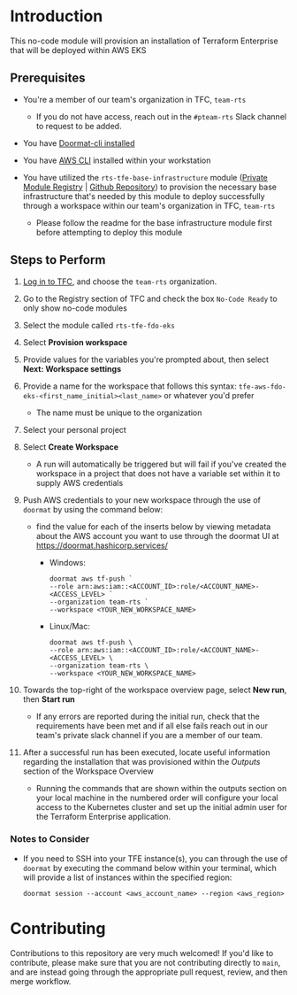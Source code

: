 # Introduction

This no-code module will provision an installation of Terraform Enterprise that will be deployed within AWS EKS

## Prerequisites

- You're a member of our team's organization in TFC, `team-rts`

  - If you do not have access, reach out in the `#pteam-rts` Slack channel to request to be added.

- You have [Doormat-cli installed](https://github.com/hashicorp/doormat-cli/releases/)

- You have [AWS CLI](https://aws.amazon.com/cli/) installed within your workstation

- You have utilized the `rts-tfe-base-infrastructure` module ([Private Module Registry](https://app.terraform.io/app/team-rts/registry/modules/private/team-rts/rts-tfe-base-infrastructure/aws) | [Github Repository](https://github.com/hashicorp-services/terraform-aws-rts-tfe-base-infrastructure)) to provision the necessary base infrastructure that's needed by this module to deploy successfully through a workspace within our team's organization in TFC, `team-rts`
  * Please follow the readme for the base infrastructure module first before attempting to deploy this module


## Steps to Perform

1. [Log in to TFC](https://app.terraform.io/), and choose the `team-rts` organization.

2. Go to the Registry section of TFC and check the box `No-Code Ready` to only show no-code modules

3. Select the module called `rts-tfe-fdo-eks`

4. Select **Provision workspace**

5. Provide values for the variables you're prompted about, then select **Next: Workspace settings**

6. Provide a name for the workspace that follows this syntax: `tfe-aws-fdo-eks-<first_name_initial><last_name>` or whatever you'd prefer
     * The name must be unique to the organization

7. Select your personal project

8. Select **Create Workspace**
    * A run will automatically be triggered but will fail if you've created the workspace in a project that does not have a variable set within it to supply AWS credentials

9. Push AWS credentials to your new workspace through the use of `doormat` by using the command below:
   * find the value for each of the inserts below by viewing metadata about the AWS account you want to use through the doormat UI at https://doormat.hashicorp.services/
      - Windows:
    
        ```
        doormat aws tf-push `
        --role arn:aws:iam::<ACCOUNT_ID>:role/<ACCOUNT_NAME>-<ACCESS_LEVEL> `
        --organization team-rts `
        --workspace <YOUR_NEW_WORKSPACE_NAME>
        ```
    
     - Linux/Mac:
    
        ```
        doormat aws tf-push \
        --role arn:aws:iam::<ACCOUNT_ID>:role/<ACCOUNT_NAME>-<ACCESS_LEVEL> \
        --organization team-rts \
        --workspace <YOUR_NEW_WORKSPACE_NAME>
        ```

10. Towards the top-right of the workspace overview page, select **New run**, then **Start run**
     * If any errors are reported during the initial run, check that the requirements have been met and if all else fails reach out in our team's private slack channel if you are a member of our team.
      
11. After a successful run has been executed, locate useful information regarding the installation that was provisioned within the _Outputs_ section of the Workspace Overview
      * Running the commands that are shown within the outputs section on your local machine in the numbered order will configure your local access to the Kubernetes cluster and set up the initial admin user for the Terraform Enterprise application.

### Notes to Consider

   * If you need to SSH into your TFE instance(s), you can through the use of `doormat` by executing the command below within your terminal, which will provide a list of instances within the specified region:

       ```doormat session --account <aws_account_name> --region <aws_region>```

# Contributing

Contributions to this repository are very much welcomed! If you'd like to contribute, please make sure that you are not contributing directly to `main`, and are instead going through the appropriate pull request, review, and then merge workflow.